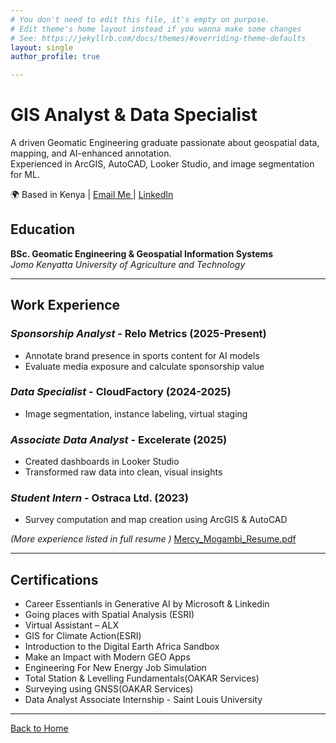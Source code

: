 ```yaml
---
# You don't need to edit this file, it's empty on purpose.
# Edit theme's home layout instead if you wanna make some changes
# See: https://jekyllrb.com/docs/themes/#overriding-theme-defaults
layout: single
author_profile: true

---
```


# GIS Analyst & Data Specialist

A driven Geomatic Engineering graduate passionate about geospatial data, mapping, and AI-enhanced annotation.  
Experienced in ArcGIS, AutoCAD, Looker Studio, and image segmentation for ML.

🌍 Based in Kenya | <a href="mailto:bitutumogambi@gmail.com" class="btn btn--primary">
  <i class="fas fa-envelope"></i> Email Me
</a> | <a href="https://www.linkedin.com/in/mercy-mogambi" target="_blank">
  <i class="fab fa-linkedin"></i> LinkedIn
</a>


## Education

**BSc. Geomatic Engineering & Geospatial Information Systems**  
*Jomo Kenyatta University of Agriculture and Technology*

---

## Work Experience

### *Sponsorship Analyst* - Relo Metrics (2025-Present)  
- Annotate brand presence in sports content for AI models
- Evaluate media exposure and calculate sponsorship value

### *Data Specialist* - CloudFactory (2024-2025) 
- Image segmentation, instance labeling, virtual staging

### *Associate Data Analyst* - Excelerate (2025) 
- Created dashboards in Looker Studio
- Transformed raw data into clean, visual insights

### *Student Intern* - Ostraca Ltd. (2023)
- Survey computation and map creation using ArcGIS & AutoCAD

*(More experience listed in full resume )* [Mercy_Mogambi_Resume.pdf](/assets/images/Mercy-Mogambi-Resume.pdf)

---

## Certifications

- Career Essentianls in Generative AI by Microsoft & Linkedin
- Going places with Spatial Analysis (ESRI)
- Virtual Assistant – ALX
- GIS for Climate Action(ESRI)
- Introduction to the Digital Earth Africa Sandbox  
- Make an Impact with Modern GEO Apps
- Engineering For New Energy Job Simulation
- Total Station & Levelling Fundamentals(OAKAR Services)  
- Surveying using GNSS(OAKAR Services)
- Data Analyst  Associate Internship - Saint Louis University

---
<a href="{{ '/' | relative_url }}" class="btn btn--primary">Back to Home</a>
